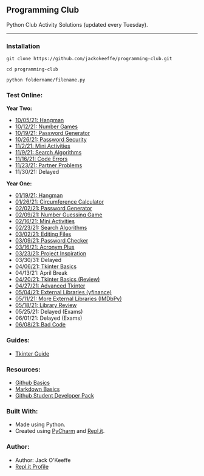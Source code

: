 ## Programming Club
Python Club Activity Solutions (updated every Tuesday).
<hr>

### Installation
```
git clone https://github.com/jackokeeffe/programming-club.git

cd programming-club

python foldername/filename.py
```
### Test Online:

**Year Two:**
- [10/05/21: Hangman](https://replit.com/@jackokeeffe/Hangman-Preview#example.py)
- [10/12/21: Number Games](https://replit.com/@jackokeeffe/number-games-Preview#main.py)
- [10/19/21: Password Generator](https://replit.com/@jackokeeffe/password-generator-Preview#main.py)
- [10/26/21: Password Security](https://replit.com/@jackokeeffe/password-security-Preview#main.py)
- [11/2/21: Mini Activities](https://replit.com/@jackokeeffe/mini-activities-Preview#main.py)
- [11/9/21: Search Algorithms](https://replit.com/@jackokeeffe/search-algorithms-Preview#main.py)
- [11/16/21: Code Errors](https://replit.com/@jackokeeffe/code-errors-preview#main.py)
- [11/23/21: Partner Problems](https://replit.com/@jackokeeffe/partner-problems-Preview#main.py)
- 11/30/21: Delayed

**Year One:**
- [01/19/21: Hangman](https://repl.it/talk/share/011921-Hangman/123449)
- [01/26/21: Circumference Calculator](https://repl.it/talk/share/012621-Circumference-Calculator/123452)
- [02/02/21: Password Generator](https://repl.it/talk/share/020221-Password-Generator/123453)
- [02/09/21: Number Guessing Game](https://repl.it/@jackokeeffe/Club-Code-020921#main.py)
- [02/16/21: Mini Activities](https://repl.it/talk/share/21621-Mini-Activities/123456)
- [02/23/21: Search Algorithms](https://repl.it/@jackokeeffe/Club-Code-022321#main.py)
- [03/02/21: Editing Files](https://repl.it/@jackokeeffe/020321-Edit-File#main.py)
- [03/09/21: Password Checker](https://replit.com/@jackokeeffe/Password-Check#main.py)
- [03/16/21: Acronym Plus](https://replit.com/@jackokeeffe/Club-Code-031621#acronym.py)
- [03/23/21: Project Inspiration](https://replit.com/@jackokeeffe/Club-Code-Project-Inspiration#README.md)
- 03/30/31: Delayed
- [04/06/21: Tkinter Basics](https://replit.com/@jackokeeffe/040621-Tkinter-Basics?v=1)
- 04/13/21: April Break
- [04/20/21: Tkinter Basics (Review)](https://replit.com/@jackokeeffe/040621-Tkinter-Basics?v=1)
- [04/27/21: Advanced Tkinter](https://replit.com/@jackokeeffe/Advanced-Tkinter#advanced.py)
- [05/04/21: External Libraries (yfinance)](https://replit.com/@jackokeeffe/External-Libraries#challenge.py)
- [05/11/21: More External Libraries (IMDbPy)](https://replit.com/@jackokeeffe/more-external-libraries#movies.py)
- [05/18/21: Library Review](https://replit.com/@jackokeeffe/library-review#movie_ratings.py)
- 05/25/21: Delayed (Exams)
- 06/01/21: Delayed (Exams)
- [06/08/21: Bad Code](https://replit.com/@jackokeeffe/badcode#README.md)

### Guides:
- [Tkinter Guide](https://github.com/jackokeeffe/programming-club/blob/master/year-one/guides/tkinter-guide.md)

### Resources:
- [Github Basics](https://guides.github.com/activities/hello-world/)
- [Markdown Basics](https://www.markdownguide.org/cheat-sheet/)
- [Github Student Developer Pack](https://education.github.com/pack)

### Built With:
- Made using Python.
- Created using [PyCharm](https://www.jetbrains.com/pycharm/) and [Repl.it](https://repl.it/~).
  
### Author:
- Author: Jack O'Keeffe
- [Repl.it Profile](https://repl.it/@jackokeeffe)
